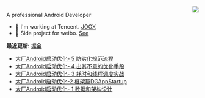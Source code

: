 <img align="right" src="https://github-readme-stats.vercel.app/api?username=caij&show_icons=true&icon_color=0366d6&text_color=24292e&bg_color=ffffff&hide_title=true&count_private=true&include_all_commits=true&hide=stars" />

A professional Android Developer
- 🔭 I'm working at Tencent. [JOOX](https://play.google.com/store/apps/details?id=com.tencent.ibg.joox)
- 🌱 Side project for weibo. [See](https://www.coolapk.com/apk/com.caij.see)






**最近更新:** [掘金](https://juejin.cn/user/2049145404143848)
<!-- BLOG-POST-LIST:START -->
- [大厂Android启动优化- 5 防劣化规范流程](https://juejin.cn/post/7022564712231469064)
- [大厂Android启动优化- 4 出其不意的优化手段](https://juejin.cn/post/7017340559752691743)
- [大厂Android启动优化- 3 耗时和线程调度实战](https://juejin.cn/post/7011104026322288648)
- [大厂Android启动优化-2 框架篇DGAppStartup](https://juejin.cn/post/7009961273009897502)
- [大厂Android启动优化- 1 数据和架构设计](https://juejin.cn/post/7009962814877990949)
<!-- BLOG-POST-LIST:END -->
